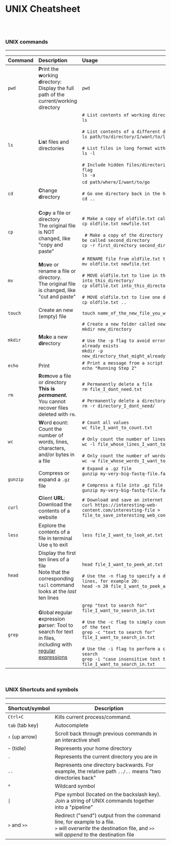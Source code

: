# UNIX Cheatsheet

<br><br>

### UNIX commands

-----

Command | Description | Usage 
:-------|:-------------------------------------------------------------------------------------|:-----
`pwd` | **P**rint the **w**orking **d**irectory: Display the full path of the current/working directory | `pwd`
`ls` | **L**i**s**t files and directories |  `# List contents of working directory` <br> `ls` <br><br> `# List contents of a different directory` <br> `ls path/to/directory/I/want/to/list` <br><br> `# List files in long format with the -l flag` <br> `ls -l`  <br><br> `# Include hidden files/directories with the -a flag` <br> `ls -a` 
`cd` | **C**hange **d**irectory | `cd path/where/I/want/to/go`  <br><br> `# Go one directory back in the heirarchy` <br> `cd ..` <br><br>
`cp` | **C**o**p**y a file or directory <br> The original file is NOT changed, like "copy and paste"| `# Make a copy of oldfile.txt called newfile.txt` <br> `cp oldfile.txt newfile.txt`  <br><br> ` # Make a copy of the directory first_directory to be called second_directory` <br> `cp -r first_directory second_directory`
`mv` | **M**o**v**e or rename a file or directory. <br> The original file is changed, like "cut and paste" |  `# RENAME file from oldfile.txt to newfile.txt` <br> `mv oldfile.txt newfile.txt`  <br><br> `# MOVE oldfile.txt to live in the directory into_this_directory/`<br> `cp oldfile.txt into_this_directory/`  <br><br> `# MOVE oldfile.txt to live one directory back` <br> `cp oldfile.txt ..`
`touch` | Create an new (empty) file | `touch name_of_the_new_file_you_want_to_create.txt` 
`mkdir` | **M**a**k**e a new **dir**ectory | `# Create a new folder called new_directory` <br> `mkdir new_directory` <br><br> `# Use the -p flag to avoid errors if the directory already exists` <br> `mkdir -p new_directory_that_might_already_have_been_created`
`echo` | Print | `# Print a message from a script` <br> `echo "Running Step 2"`
`rm` | **R**e**m**ove a file or directory <br> **This is _permanent._** You cannot recover files deleted with `rm`. | `# Permanently delete a file` <br> `rm file_I_dont_need.txt` <br><br> `# Permanently delete a directory` <br> `rm -r directory_I_dont_need/`
`wc` | **W**ord **c**ount: Count the number of words, lines, characters, and/or bytes in a file | `# Count all values` <br> `wc file_I_want_to_count.txt` <br><br> `# Only count the number of lines with the -l flag` <br> `wc -l file_whose_lines_I_want_to_count.txt` <br><br> `# Only count the number of words with the -w flag` <br> `wc -w file_whose_words_I_want_to_count.txt`
`gunzip` | Compress or expand a `.gz` file |  `# Expand a .gz file` <br> `gunzip my-very-big-fastq-file.fastq.gz` <br><br> `# Compress a file into .gz file` <br> `gunzip my-very-big-fastq-file.fastq` 
`curl` | **C**lient **URL**: Download the contents of a website |  `# Download and save an internet file and save ` <br> `curl https://interesting-web-content.com/interesting-file > file_to_save_interesting_web_content_in.txt` 
`less` | Explore the contents of a file in terminal <br> Use `q` to exit | `less file_I_want_to_look_at.txt`
`head` | Display the first ten lines of a file <br> Note that the corresponding `tail` command looks at the _last_ ten lines | `head file_I_want_to_peek_at.txt` <br><br> `# Use the -n flag to specify a different number of lines, for example 20:` <br> `head -n 20 file_I_want_to_peek_at.txt`
`grep` | **G**lobal **r**egular **e**xpression **p**arser: Tool to search for text in files, including with [regular expressions](https://en.wikipedia.org/wiki/Regular_expression) | `grep "text to search for" file_I_want_to_search_in.txt` <br><br> `# Use the -c flag to simply count the occurrences of the text` <br> `grep -c "text to search for" file_I_want_to_search_in.txt` <br><br> `# Use the -i flag to perform a case insensitive search` <br> `grep -i "case insensitive text to search for" file_I_want_to_search_in.txt`


<br>

### UNIX Shortcuts and symbols

-----

Shortcut/symbol | Description
----------|-----------------------------------------------------------
`Ctrl+C` | Kills current process/command. 
`tab` (tab key) | Autocomplete
`↑` (up arrow)| Scroll back through previous commands in an interactive shell
`~` (tidle) | Represents your home directory
`.` | Represents the current directory you are in
`..` | Represents one directory backwards. For example, the relative path `../..` means "two directories back"
`*`  | Wildcard symbol
`\|`  | Pipe symbol (located on the backslash key). Join a string of UNIX commands together into a "pipeline"
`>` and `>>` | Redirect ("send") output from the command line, for example to a file. <br> `>` will _overwrite_ the destination file, and `>>` will _append to_ the destination file


